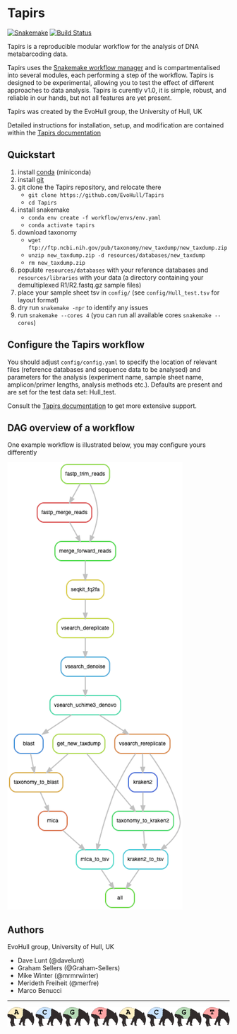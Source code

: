 # Tapirs

[![Snakemake](https://img.shields.io/badge/snakemake-≥5.7.0-brightgreen.svg)](https://snakemake.bitbucket.io)
[![Build Status](https://travis-ci.org/snakemake-workflows/cc_tapirs.svg?branch=master)](https://travis-ci.org/snakemake-workflows/cc_tapirs)

Tapirs is a reproducible modular workflow for the analysis of DNA metabarcoding data.

Tapirs uses the [Snakemake workflow manager](https://snakemake.github.io/) and is compartmentalised into several modules, each performing a step of the workflow. Tapirs is designed to be experimental, allowing you to test the effect of different approaches to data analysis. Tapirs is curently v1.0, it is simple, robust, and reliable in our hands, but not all features are yet present.

Tapirs was created by the EvoHull group, the University of Hull, UK

Detailed instructions for installation, setup, and modification are contained within the [Tapirs documentation](https://tapirs.readthedocs.io)

## Quickstart

1. install [conda](https://docs.conda.io/projects/conda/en/latest/user-guide/install/) (miniconda)
2. install [git](https://github.com/git-guides/install-git)
3. git clone the Tapirs repository, and relocate there
    * `git clone https://github.com/EvoHull/Tapirs`
    * `cd Tapirs`
4. install snakemake
    * `conda env create -f workflow/envs/env.yaml`
    * `conda activate tapirs`
5. download taxonomy
    * `wget ftp://ftp.ncbi.nih.gov/pub/taxonomy/new_taxdump/new_taxdump.zip`
    * `unzip new_taxdump.zip -d resources/databases/new_taxdump`
    * `rm new_taxdump.zip`
6. populate `resources/databases` with your reference databases and `resources/libraries` with your data (a directory containing your demultiplexed R1/R2.fastq.gz sample files)
7. place your sample sheet tsv in `config/` (see `config/Hull_test.tsv` for layout format)
8. dry run `snakemake -npr` to identify any issues
9. run `snakemake --cores 4` (you can run all available cores `snakemake --cores`)

## Configure the Tapirs workflow

You should adjust `config/config.yaml` to specify the location of relevant files (reference databases and sequence data to be analysed) and parameters for the analysis (experiment name, sample sheet name, amplicon/primer lengths, analysis methods etc.). Defaults are present and are set for the test data set: Hull_test.

Consult the [Tapirs documentation](https://tapirs.readthedocs.io) to get more extensive support.

## DAG overview of a workflow

One example workflow is illustrated below, you may configure yours differently

![workflow graph](docs/images/Tapirs_rulegraph.png)

## Authors

EvoHull group, University of Hull, UK

* Dave Lunt (@davelunt)
* Graham Sellers (@Graham-Sellers)
* Mike Winter (@mrmrwinter)
* Merideth Freiheit (@merfre)
* Marco Benucci

----

![tapirs_logo](docs/images/tapirs_seq.png)
